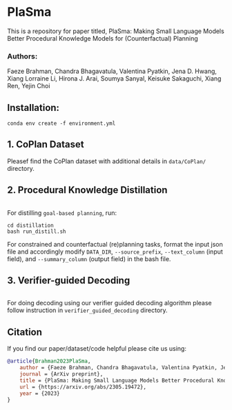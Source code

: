 # PlaSma
This is a repository for paper titled, PlaSma: Making Small Language Models Better Procedural Knowledge Models for (Counterfactual) Planning

### Authors:
Faeze Brahman, Chandra Bhagavatula, Valentina Pyatkin, Jena D. Hwang, Xiang Lorraine Li, Hirona J. Arai, Soumya Sanyal, Keisuke Sakaguchi, Xiang Ren, Yejin Choi


## Installation:
```
conda env create -f environment.yml
```

## 1. CoPlan Dataset
Pleasef find the CoPlan dataset with additional details in `data/CoPlan/` directory.

## 2. Procedural Knowledge Distillation
![]()

For distilling `goal-based planning`, run:

```
cd distillation
bash run_distill.sh
```

For constrained and counterfactual (re)planning tasks, format the input json file and accordingly modify `DATA_DIR`, `--source_prefix`, `--text_column` (input field), and `--summary_column` (output field) in the bash file.

## 3. Verifier-guided Decoding
![]()

For doing decoding using our verifier guided decoding algorithm please follow instruction in `verifier_guided_decoding` directory.


## Citation 
If you find our paper/dataset/code helpful please cite us using:

```bib
@article{Brahman2023PlaSma,
    author = {Faeze Brahman, Chandra Bhagavatula, Valentina Pyatkin, Jena D. Hwang, Xiang Lorraine Li, Hirona J. Arai, Soumya Sanyal, Keisuke Sakaguchi, Xiang Ren, Yejin Choi},
    journal = {ArXiv preprint},
    title = {PlaSma: Making Small Language Models Better Procedural Knowledge Models for (Counterfactual) Planning},
    url = {https://arxiv.org/abs/2305.19472},
    year = {2023}
}
```




